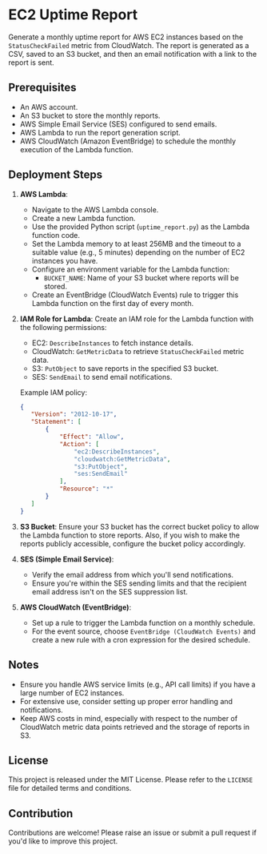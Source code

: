 # EC2 Uptime Report

Generate a monthly uptime report for AWS EC2 instances based on the `StatusCheckFailed` metric from CloudWatch. The report is generated as a CSV, saved to an S3 bucket, and then an email notification with a link to the report is sent.

## Prerequisites

- An AWS account.
- An S3 bucket to store the monthly reports.
- AWS Simple Email Service (SES) configured to send emails.
- AWS Lambda to run the report generation script.
- AWS CloudWatch (Amazon EventBridge) to schedule the monthly execution of the Lambda function.

## Deployment Steps

1. **AWS Lambda**:
    - Navigate to the AWS Lambda console.
    - Create a new Lambda function.
    - Use the provided Python script (`uptime_report.py`) as the Lambda function code.
    - Set the Lambda memory to at least 256MB and the timeout to a suitable value (e.g., 5 minutes) depending on the number of EC2 instances you have.
    - Configure an environment variable for the Lambda function:
      - `BUCKET_NAME`: Name of your S3 bucket where reports will be stored.
    - Create an EventBridge (CloudWatch Events) rule to trigger this Lambda function on the first day of every month.

2. **IAM Role for Lambda**:
    Create an IAM role for the Lambda function with the following permissions:
    - EC2: `DescribeInstances` to fetch instance details.
    - CloudWatch: `GetMetricData` to retrieve `StatusCheckFailed` metric data.
    - S3: `PutObject` to save reports in the specified S3 bucket.
    - SES: `SendEmail` to send email notifications.
   
   Example IAM policy:
   ```json
   {
      "Version": "2012-10-17",
      "Statement": [
          {
              "Effect": "Allow",
              "Action": [
                  "ec2:DescribeInstances",
                  "cloudwatch:GetMetricData",
                  "s3:PutObject",
                  "ses:SendEmail"
              ],
              "Resource": "*"
          }
      ]
   }
   ```

3. **S3 Bucket**:
   Ensure your S3 bucket has the correct bucket policy to allow the Lambda function to store reports. Also, if you wish to make the reports publicly accessible, configure the bucket policy accordingly.

4. **SES (Simple Email Service)**:
    - Verify the email address from which you'll send notifications.
    - Ensure you're within the SES sending limits and that the recipient email address isn't on the SES suppression list.

5. **AWS CloudWatch (EventBridge)**:
    - Set up a rule to trigger the Lambda function on a monthly schedule.
    - For the event source, choose `EventBridge (CloudWatch Events)` and create a new rule with a cron expression for the desired schedule.

## Notes

- Ensure you handle AWS service limits (e.g., API call limits) if you have a large number of EC2 instances.
- For extensive use, consider setting up proper error handling and notifications.
- Keep AWS costs in mind, especially with respect to the number of CloudWatch metric data points retrieved and the storage of reports in S3.

## License

This project is released under the MIT License. Please refer to the `LICENSE` file for detailed terms and conditions.

## Contribution

Contributions are welcome! Please raise an issue or submit a pull request if you'd like to improve this project.


